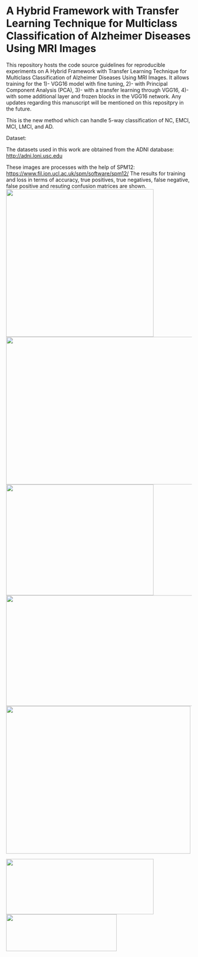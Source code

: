 # A Hybrid Framework with Transfer Learning Technique for Multiclass Classification of Alzheimer Diseases Using MRI Images

This repository hosts the code source guidelines for reproducible experiments on A Hybrid Framework with Transfer Learning Technique for Multiclass Classification of
Alzheimer Diseases Using MRI Images. It allows training for the 1)- VGG16 model with fine tuning, 2)- with Principal Component Analysis (PCA), 3)- with a transfer learning through VGG16, 4)- with some additional layer and frozen blocks in the VGG16 network.  Any updates regarding this manuscript will be mentioned on this repositpry in the future.

This is the new method which can handle 5-way classification of NC, EMCI, MCI, LMCI, and AD.

Dataset:

The datasets used in this work are obtained from the ADNI database: 
http://adni.loni.usc.edu

These images are processes with the help of SPM12:
https://www.fil.ion.ucl.ac.uk/spm/software/spm12/
The results for training and loss in terms of accuracy, true positives, true negatives, false negative, false positive and resuting confusion matrices are shown. 
<img src="https://github.com/imrizvankhan/Hybrid5way/blob/main/Images/processing.jpg"  height = 400 width = 400>
<img src="https://github.com/imrizvankhan/Hybrid5way/blob/main/Images/networks.jpg" height = 400 width = 600>
<img src="https://github.com/imrizvankhan/Hybrid5way/blob/main/Images/vgg%2Bpca.jpg"  height = 300 width = 400>
<img src="https://github.com/imrizvankhan/Hybrid5way/blob/main/Images/cf.jpg"  height = 300 width = 600>
<img src="https://github.com/imrizvankhan/Hybrid5way/blob/main/Images/cf%2Bpca.jpg"  height = 400 width = 500>


<img src="https://github.com/imrizvankhan/Hybrid5way/blob/main/Images/table%2Bpca%2Brf.jpg" height = 150 width = 400>
<img src="https://github.com/imrizvankhan/Hybrid5way/blob/main/Images/adnidata.jpg" height = 100 width = 300>

